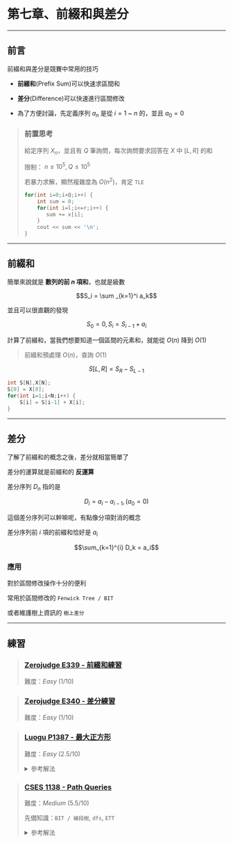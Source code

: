 # 第七章、前綴和與差分
---

## 前言
前綴和與差分是競賽中常用的技巧

- **前綴和**(Prefix Sum)可以快速求區間和

- **差分**(Difference)可以快速進行區間修改

- 為了方便討論，先定義序列 $a_n$ 是從 $i=1$ ~ $n$ 的，並且 $a_0 = 0$

> ### 前置思考
>
> 給定序列 $X_n$，並且有 $Q$ 筆詢問，每次詢問要求回答在 $X$ 中 $[L,R]$ 的和
>
> 限制： $n \leq 10^5,Q\leq 10^5$
>
> 若暴力求解，顯然複雜度為 $O(n^2)$，肯定 `TLE`
> ```cpp
> for(int i=0;i<Q;i++) {
>     int sum = 0;
>     for(int i=l;i<=r;i++) {
>        sum += x[i];
>     }
>     cout << sum << '\n';
> }
> ```

---

## 前綴和
簡單來說就是 **數列的前 $n$ 項和**，也就是級數

$$S_i = \sum _{k=1}^i a_k$$

並且可以很直觀的發現

$$S_0 = 0, S_i = S_{i-1} + a_i$$

計算了前綴和，當我們想要知道一個區間的元素和，就能從 $O(n)$ 降到 $O(1)$

> 前綴和預處理 $O(n)$，查詢 $O(1)$

$$S[L,R] = S_R - S_{L-1}$$

```cpp
int S[N],X[N];
S[0] = X[0];
for(int i=1;i<N;i++) {
    S[i] = S[i-1] + X[i];
}
```

---

## 差分

了解了前綴和的概念之後，差分就相當簡單了

差分的運算就是前綴和的 **反運算**

差分序列 $D_n$ 指的是

$$D_i = a_i - a_{i-1},(a_0 = 0)$$

這個差分序列可以幹嘛呢，有點像分項對消的概念

差分序列前 $i$ 項的前綴和恰好是 $a_i$

$$\sum_{k=1}^{i} D_k = a_i$$

### 應用
對於區間修改操作十分的便利

常用於區間修改的 `Fenwick Tree / BIT`

或者維護樹上資訊的 `樹上差分`

---

## 練習

> ### [Zerojudge E339 - 前綴和練習](https://zerojudge.tw/ShowProblem?problemid=e339)
>
> 難度：*Easy* $(1/10)$

> ### [Zerojudge E340 - 差分練習](https://zerojudge.tw/ShowProblem?problemid=e340)
>
> 難度：*Easy* $(1/10)$


> ### [Luogu P1387 - 最大正方形](https://www.luogu.com.cn/problem/P1387)
>
> 難度：*Easy* $(2.5/10)$
>
> <details>
>     <summary> 參考解法 </summary>
> 
> 把前綴和的概念轉成二維的就好（左上到右下的所有元素總和）
> 
> 以下是 AC Code from OI Wiki
> 
> ```cpp
> #include <algorithm>
> #include <iostream>
> #include <vector>
> 
> int n, m;
> std::vector<std::vector<int>> a, ps;  // (n + 1) x (m + 1).
> 
> // Calculate the prefix sum of 2-d array.
> void prefix_sum() {
>   ps = a;
>   for (int i = 1; i <= n; ++i)
>     for (int j = 1; j <= m; ++j)
>       ps[i][j] += ps[i - 1][j] + ps[i][j - 1] - ps[i - 1][j - 1];
> }
> 
> // Find the sum of elements in submatrix [x1, y1] to [x2, y2].
> int query(int x1, int y1, int x2, int y2) {
>   return ps[x2][y2] - ps[x1 - 1][y2] - ps[x2][y1 - 1] + ps[x1 - 1][y1 - 1];
> }
> 
> int main() {
>   std::cin >> n >> m;
>   a.assign(n + 1, std::vector<int>(m + 1));
> 
>   for (int i = 1; i <= n; i++)
>     for (int j = 1; j <= m; j++) std::cin >> a[i][j];
> 
>   prefix_sum();
> 
>   int ans = 0;
>   for (int l = 1; l <= std::min(n, m); ++l)
>     for (int i = l; i <= n; i++)
>       for (int j = l; j <= m; j++)
>         if (query(i - l + 1, j - l + 1, i, j) == l * l) ans = std::max(ans, l);
> 
>   std::cout << ans << std::endl;
>   return 0;
> }
> ```
> </details>

> ### [CSES 1138 - Path Queries](https://cses.fi/problemset/task/1138)
> 
> 難度：*Medium* $(5.5/10)$
>
> 先備知識：`BIT / 線段樹`, `dfs`, `ETT`
> 
> <details>
>     <summary> 參考解法 </summary>
> 
> 解法一：前面提到的 **樹上差分**
> 
> 解法二：樹鏈剖分
> 
> ```cpp
> #include <bits/stdc++.h>
> #define int int64_t
> using namespace std;
> static constexpr int N = 2e5+5;
> vector<vector<int>> g(N);
> vector<int> val(N),in(N),out(N),bit(N);
> int n,q;
> inline void update(int p,int v){
>     while(p<=n){
>         bit[p] += v;
>         p += (p&-p);
>     }
> }
> inline int get(int p){
>     int ans = 0;
>     while(p>0){
>         ans += bit[p];
>         p -= (p&-p);
>     }
>     return ans;
> }
> inline void dfs(int cur,int from){
>     static int timer = 0;
>     in[cur] = ++timer;
>     for(int &nxt : g[cur]){
>         if(nxt != from)
>             dfs(nxt,cur);
>     }
>     out[cur] = timer;
> }
>  
> int32_t main(){
>     ios_base::sync_with_stdio(0);
>     cin.tie(0), cout.tie(0);
>  
>     cin >> n >> q;
>     for(int i=1;i<=n;i++){
>         cin >> val[i];
>     }
>     for(int i=1;i<n;i++){
>         int a,b;
>         cin >> a >> b;
>         g[a].push_back(b);
>         g[b].push_back(a);
>     }
>     dfs(1,1);
>     for(int i=1;i<=n;i++){
>         update(in[i],val[i]);
>         update(out[i]+1,-val[i]);
>     }
>     while(q--){
>         int op,a,b;
>         cin >> op;
>         if(op == 1){
>             cin >> a >> b;
>             update(in[a],b - val[a]);
>             update(out[a]+1,val[a] - b);
>             val[a] = b;
>         }else{
>             cin >> a;
>             cout << get(in[a]) << '\n';
>         }
>     }
> }
> ```
> </details>


